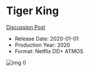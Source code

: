 # Tiger King

[Discussion Post](https://www.avsforum.com/threads/bass-eq-for-filtered-movies.2995212/post-59425530)

* Release Date: 2020-01-01
* Production Year: 2020
* Format: Netflix DD+ ATMOS

![img 0](https://i.imgur.com/IYGMvpl.jpg)

